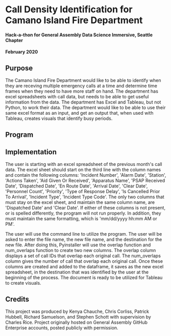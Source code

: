 # Call Density Identification for Camano Island Fire Department
#### Hack-a-thon for General Assembly Data Science Immersive, Seattle Chapter
#### February 2020

## Purpose
The Camano Island Fire Department would like to be able to identify when they are receving multiple emergency calls at a time and determine time frames when they need to have more staff on hand.  The department has excel spreadsheets with call data, but needs to be able to get useful information from the data.  The department has Excel and Tableau, but not Python, to work their data.  The department would like to be able to use their same excel format as an input, and get an output that, when used with Tableau, creates visuals that identify busy periods.

## Program


## Implementation
The user is starting with an excel spreadsheet of the previous month's call data.  The excel sheet should start on the third line with the column names and contain the following columns: 'Incident Number', 'Alarm Date', 'Station', 'Actions Taken', 'Aid Given Or Received', 'Apparatus Name', 'PSAP Received Date', 'Dispatched Date', 'En Route Date', 'Arrival Date', 'Clear Date', 'Personnel Count', 'Priority', 'Type of Response Delay', 'Is Cancelled Prior To Arrival', 'Incident Type', 'Incident Type Code'. The only two columns that must stay on the excel sheet, and maintain the same column name, are 'Dispatched Date' and 'Clear Date'. If either of these columns is not present, or is spelled differently, the program will not run properly. In addition, they must maintain the same formatting, which is 'mm/dd/yyyy hh:mm AM or PM'.

The user will use the command line to utilize the program.  The user will be asked to enter the file name, the new file name, and the destination for the new file.  After doing this, Pyinstaller will use the overlap function and num_overlaps function to create two new columns.  The overlap column displays a set of call IDs that overlap each original call.  The num_overlaps column gives the number of call that overlap each original call.  Once these columns are created and added to the dataframe, it saves as the new excel spreadsheet, in the destination that was identified by the user at the beginning of the process.  The document is ready to be utilized for Tableau to create visuals.


## Credits
This project was produced by Kenya Chauche, Chris Corliss, Patrick Hubbell, Richard Samuelson, and Stephen Schott with supervision by Charles Rice. Project originally hosted on General Assembly GitHub Enterprise accounts, posted publicly with permission. 

